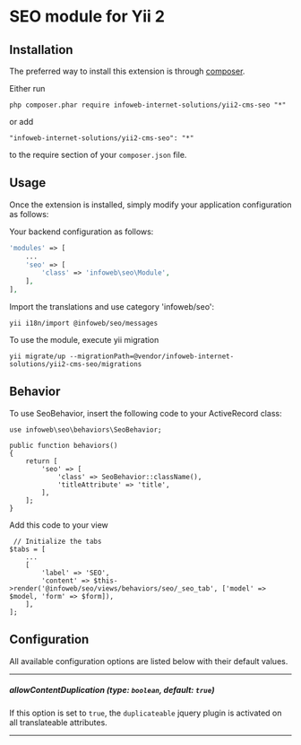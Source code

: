 SEO module for Yii 2
========================


Installation
------------

The preferred way to install this extension is through [composer](http://getcomposer.org/download/).

Either run

```
php composer.phar require infoweb-internet-solutions/yii2-cms-seo "*"
```

or add

```
"infoweb-internet-solutions/yii2-cms-seo": "*"
```

to the require section of your `composer.json` file.


Usage
-----

Once the extension is installed, simply modify your application configuration as follows:

Your backend configuration as follows:

```php
'modules' => [
    ...
    'seo' => [
        'class' => 'infoweb\seo\Module',
    ],
],
```

Import the translations and use category 'infoweb/seo':
```
yii i18n/import @infoweb/seo/messages
```

To use the module, execute yii migration
```
yii migrate/up --migrationPath=@vendor/infoweb-internet-solutions/yii2-cms-seo/migrations
```

Behavior
--------

To use SeoBehavior, insert the following code to your ActiveRecord class:

```
use infoweb\seo\behaviors\SeoBehavior;

public function behaviors()
{
    return [
        'seo' => [
            'class' => SeoBehavior::className(),
            'titleAttribute' => 'title',
        ],
    ];
}
```

Add this code to your view

```
 // Initialize the tabs
$tabs = [
    ...
    [
        'label' => 'SEO',
        'content' => $this->render('@infoweb/seo/views/behaviors/seo/_seo_tab', ['model' => $model, 'form' => $form]),
    ],
];
```

Configuration
-------------
All available configuration options are listed below with their default values.
___
##### allowContentDuplication (type: `boolean`, default: `true`)
If this option is set to `true`, the `duplicateable` jquery plugin is activated on all translateable attributes.
___
